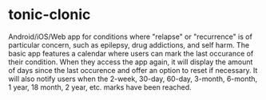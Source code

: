 # tonic-clonic
Android/iOS/Web app for conditions where "relapse" or "recurrence" is of particular concern, such as epilepsy, drug addictions, and self harm. The basic app features a calendar where users can mark the last occurance of their condition. When they access the app again, it will display the amount of days since the last occurence and offer an option to reset if necessary. It will also notify users when the 2-week, 30-day, 60-day, 3-month, 6-month, 1 year, 18 month, 2 year, etc. marks have been reached.
